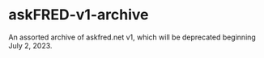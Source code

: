 # askFRED-v1-archive
An assorted archive of askfred.net v1, which will be deprecated beginning July 2, 2023.

